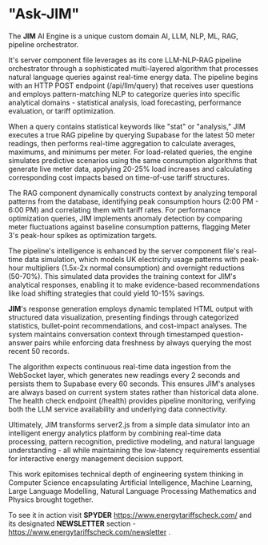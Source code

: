 # "Ask-JIM"


The **JIM** AI Engine is a unique custom domain AI, LLM, NLP, ML, RAG, pipeline orchestrator.

It's server component file leverages as its core LLM-NLP-RAG pipeline orchestrator through a sophisticated multi-layered algorithm that processes natural language queries against real-time energy data. The pipeline begins with an HTTP POST endpoint (/api/llm/query) that receives user questions and employs pattern-matching NLP to categorize queries into specific analytical domains - statistical analysis, load forecasting, performance evaluation, or tariff optimization.

When a query contains statistical keywords like "stat" or "analysis," JIM executes a true RAG pipeline by querying Supabase for the latest 50 meter readings, then performs real-time aggregation to calculate averages, maximums, and minimums per meter. For load-related queries, the engine simulates predictive scenarios using the same consumption algorithms that generate live meter data, applying 20-25% load increases and calculating corresponding cost impacts based on time-of-use tariff structures.

The RAG component dynamically constructs context by analyzing temporal patterns from the database, identifying peak consumption hours (2:00 PM - 6:00 PM) and correlating them with tariff rates. For performance optimization queries, JIM implements anomaly detection by comparing meter fluctuations against baseline consumption patterns, flagging Meter 3's peak-hour spikes as optimization targets.

The pipeline's intelligence is enhanced by the server component file's real-time data simulation, which models UK electricity usage patterns with peak-hour multipliers (1.5x-2x normal consumption) and overnight reductions (50-70%). This simulated data provides the training context for JIM's analytical responses, enabling it to make evidence-based recommendations like load shifting strategies that could yield 10-15% savings.

**JIM**'s response generation employs dynamic templated HTML output with structured data visualization, presenting findings through categorized statistics, bullet-point recommendations, and cost-impact analyses. The system maintains conversation context through timestamped question-answer pairs while enforcing data freshness by always querying the most recent 50 records.

The algorithm expects continuous real-time data ingestion from the WebSocket layer, which generates new readings every 2 seconds and persists them to Supabase every 60 seconds. This ensures JIM's analyses are always based on current system states rather than historical data alone. The health check endpoint (/health) provides pipeline monitoring, verifying both the LLM service availability and underlying data connectivity.

Ultimately, JIM transforms server2.js from a simple data simulator into an intelligent energy analytics platform by combining real-time data processing, pattern recognition, predictive modeling, and natural language understanding - all while maintaining the low-latency requirements essential for interactive energy management decision support.

This work epitomises technical depth of engineering system thinking in Computer Science encapsulating Artificial Intelligence, Machine Learning, Large Language Modelling, Natural Language Processing Mathematics and Physics brought together.

To see it in action visit **SPYDER**  https://www.energytariffscheck.com/ and its designated  **NEWSLETTER** section - https://www.energytariffscheck.com/newsletter .
